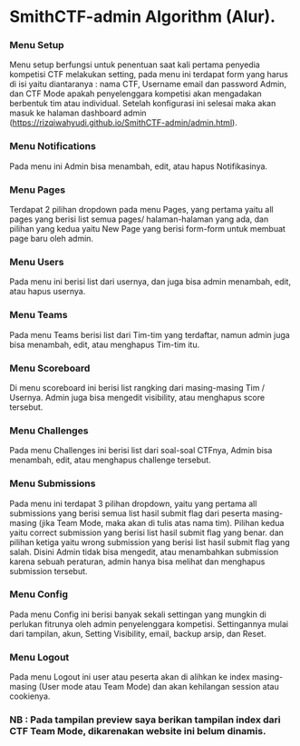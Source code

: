 # SmithCTF-admin Algorithm (Alur).

### Menu Setup
Menu setup berfungsi untuk penentuan saat kali pertama penyedia kompetisi CTF melakukan setting, pada menu ini terdapat form yang harus di isi yaitu diantaranya : nama CTF, Username email dan password Admin, dan CTF Mode apakah penyelenggara kompetisi akan mengadakan berbentuk tim atau individual. Setelah konfigurasi ini selesai maka akan masuk ke halaman dashboard admin (https://rizqiwahyudi.github.io/SmithCTF-admin/admin.html).

### Menu Notifications
Pada menu ini Admin bisa menambah, edit, atau hapus Notifikasinya.

### Menu Pages
Terdapat 2 pilihan dropdown pada menu Pages, yang pertama yaitu all pages yang berisi list semua pages/ halaman-halaman yang ada, dan pilihan yang kedua yaitu New Page yang berisi form-form untuk membuat page baru oleh admin.

### Menu Users
Pada menu ini berisi list dari usernya, dan juga bisa admin menambah, edit, atau hapus usernya.

### Menu Teams
Pada menu Teams berisi list dari Tim-tim yang terdaftar, namun admin juga bisa menambah, edit, atau menghapus Tim-tim itu.

### Menu Scoreboard
Di menu scoreboard ini berisi list rangking dari masing-masing Tim / Usernya. Admin juga bisa mengedit visibility, atau menghapus score tersebut.

### Menu Challenges
Pada menu Challenges ini berisi list dari soal-soal CTFnya, Admin bisa menambah, edit, atau menghapus challenge tersebut.

### Menu Submissions
Pada menu ini terdapat 3 pilihan dropdown, yaitu yang pertama all submissions yang berisi semua list hasil submit flag dari peserta masing-masing (jika Team Mode, maka akan di tulis atas nama tim). Pilihan kedua yaitu correct submission yang berisi list hasil submit flag yang benar. dan pilihan ketiga yaitu wrong submission yang berisi list hasil submit flag yang salah. Disini Admin tidak bisa mengedit, atau menambahkan submission karena sebuah peraturan, admin hanya bisa melihat dan menghapus submission tersebut.

### Menu Config
Pada menu Config ini berisi banyak sekali settingan yang mungkin di perlukan fitrunya oleh admin penyelenggara kompetisi. Settingannya mulai dari tampilan, akun, Setting Visibility, email, backup arsip, dan Reset.

### Menu Logout
Pada menu Logout ini user atau peserta akan di alihkan ke index masing-masing (User mode atau Team Mode) dan akan kehilangan session atau cookienya.

### NB : Pada tampilan preview saya berikan tampilan index dari CTF Team Mode, dikarenakan website ini belum dinamis.
